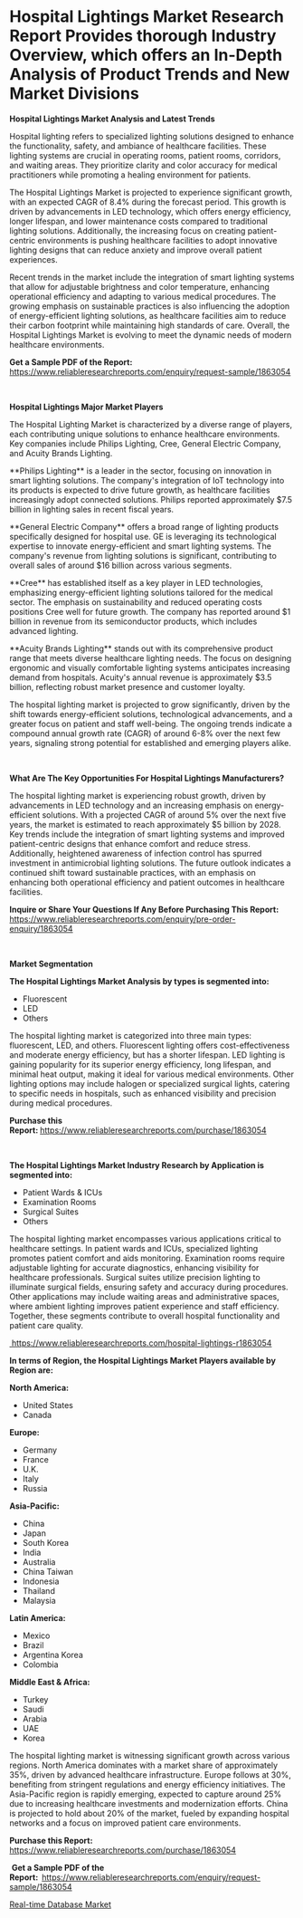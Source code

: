 <p><h1>Hospital Lightings Market Research Report Provides thorough Industry Overview, which offers an In-Depth Analysis of Product Trends and New Market Divisions</h1></p><p><strong>Hospital Lightings Market Analysis and Latest Trends</strong></p>
<p><p>Hospital lighting refers to specialized lighting solutions designed to enhance the functionality, safety, and ambiance of healthcare facilities. These lighting systems are crucial in operating rooms, patient rooms, corridors, and waiting areas. They prioritize clarity and color accuracy for medical practitioners while promoting a healing environment for patients.</p><p>The Hospital Lightings Market is projected to experience significant growth, with an expected CAGR of 8.4% during the forecast period. This growth is driven by advancements in LED technology, which offers energy efficiency, longer lifespan, and lower maintenance costs compared to traditional lighting solutions. Additionally, the increasing focus on creating patient-centric environments is pushing healthcare facilities to adopt innovative lighting designs that can reduce anxiety and improve overall patient experiences.</p><p>Recent trends in the market include the integration of smart lighting systems that allow for adjustable brightness and color temperature, enhancing operational efficiency and adapting to various medical procedures. The growing emphasis on sustainable practices is also influencing the adoption of energy-efficient lighting solutions, as healthcare facilities aim to reduce their carbon footprint while maintaining high standards of care. Overall, the Hospital Lightings Market is evolving to meet the dynamic needs of modern healthcare environments.</p></p>
<p><strong>Get a Sample PDF of the Report:&nbsp;</strong> <a href="https://www.reliableresearchreports.com/enquiry/request-sample/1863054?utm_campaign=2606&utm_medium=2&utm_source=Github&utm_content=ia&utm_term=11032025&utm_id=hospital-lightings">https://www.reliableresearchreports.com/enquiry/request-sample/1863054</a></p>
<p>&nbsp;</p>
<p><strong>Hospital Lightings Major Market Players</strong></p>
<p><p>The Hospital Lighting Market is characterized by a diverse range of players, each contributing unique solutions to enhance healthcare environments. Key companies include Philips Lighting, Cree, General Electric Company, and Acuity Brands Lighting.</p><p>**Philips Lighting** is a leader in the sector, focusing on innovation in smart lighting solutions. The company's integration of IoT technology into its products is expected to drive future growth, as healthcare facilities increasingly adopt connected solutions. Philips reported approximately $7.5 billion in lighting sales in recent fiscal years.</p><p>**General Electric Company** offers a broad range of lighting products specifically designed for hospital use. GE is leveraging its technological expertise to innovate energy-efficient and smart lighting systems. The company's revenue from lighting solutions is significant, contributing to overall sales of around $16 billion across various segments.</p><p>**Cree** has established itself as a key player in LED technologies, emphasizing energy-efficient lighting solutions tailored for the medical sector. The emphasis on sustainability and reduced operating costs positions Cree well for future growth. The company has reported around $1 billion in revenue from its semiconductor products, which includes advanced lighting.</p><p>**Acuity Brands Lighting** stands out with its comprehensive product range that meets diverse healthcare lighting needs. The focus on designing ergonomic and visually comfortable lighting systems anticipates increasing demand from hospitals. Acuity's annual revenue is approximately $3.5 billion, reflecting robust market presence and customer loyalty.</p><p>The hospital lighting market is projected to grow significantly, driven by the shift towards energy-efficient solutions, technological advancements, and a greater focus on patient and staff well-being. The ongoing trends indicate a compound annual growth rate (CAGR) of around 6-8% over the next few years, signaling strong potential for established and emerging players alike.</p></p>
<p>&nbsp;</p>
<p><strong>What Are The Key Opportunities For Hospital Lightings Manufacturers?</strong></p>
<p><p>The hospital lighting market is experiencing robust growth, driven by advancements in LED technology and an increasing emphasis on energy-efficient solutions. With a projected CAGR of around 5% over the next five years, the market is estimated to reach approximately $5 billion by 2028. Key trends include the integration of smart lighting systems and improved patient-centric designs that enhance comfort and reduce stress. Additionally, heightened awareness of infection control has spurred investment in antimicrobial lighting solutions. The future outlook indicates a continued shift toward sustainable practices, with an emphasis on enhancing both operational efficiency and patient outcomes in healthcare facilities.</p></p>
<p><strong>Inquire or Share Your Questions If Any Before Purchasing This Report:</strong> <a href="https://www.reliableresearchreports.com/enquiry/pre-order-enquiry/1863054?utm_campaign=2606&utm_medium=2&utm_source=Github&utm_content=ia&utm_term=11032025&utm_id=hospital-lightings">https://www.reliableresearchreports.com/enquiry/pre-order-enquiry/1863054</a></p>
<p>&nbsp;</p>
<p><strong>Market Segmentation</strong></p>
<p><strong>The Hospital Lightings Market Analysis by types is segmented into:</strong></p>
<p><ul><li>Fluorescent</li><li>LED</li><li>Others</li></ul></p>
<p><p>The hospital lighting market is categorized into three main types: fluorescent, LED, and others. Fluorescent lighting offers cost-effectiveness and moderate energy efficiency, but has a shorter lifespan. LED lighting is gaining popularity for its superior energy efficiency, long lifespan, and minimal heat output, making it ideal for various medical environments. Other lighting options may include halogen or specialized surgical lights, catering to specific needs in hospitals, such as enhanced visibility and precision during medical procedures.</p></p>
<p><strong>Purchase this Report:&nbsp;</strong><a href="https://www.reliableresearchreports.com/purchase/1863054?utm_campaign=2606&utm_medium=2&utm_source=Github&utm_content=ia&utm_term=11032025&utm_id=hospital-lightings">https://www.reliableresearchreports.com/purchase/1863054</a></p>
<p>&nbsp;</p>
<p><strong>The Hospital Lightings Market Industry Research by Application is segmented into:</strong></p>
<p><ul><li>Patient Wards & ICUs</li><li>Examination Rooms</li><li>Surgical Suites</li><li>Others</li></ul></p>
<p><p>The hospital lighting market encompasses various applications critical to healthcare settings. In patient wards and ICUs, specialized lighting promotes patient comfort and aids monitoring. Examination rooms require adjustable lighting for accurate diagnostics, enhancing visibility for healthcare professionals. Surgical suites utilize precision lighting to illuminate surgical fields, ensuring safety and accuracy during procedures. Other applications may include waiting areas and administrative spaces, where ambient lighting improves patient experience and staff efficiency. Together, these segments contribute to overall hospital functionality and patient care quality.</p></p>
<p><a href="https://www.reliableresearchreports.com/hospital-lightings-r1863054?utm_campaign=2606&utm_medium=2&utm_source=Github&utm_content=ia&utm_term=11032025&utm_id=hospital-lightings">&nbsp;https://www.reliableresearchreports.com/hospital-lightings-r1863054</a></p>
<p><strong>In terms of Region, the Hospital Lightings Market Players available by Region are:</strong></p>
<p>
    <p> <strong> North America: </strong>
        <ul>
            <li>United States</li>
            <li>Canada</li>
        </ul>
        </p> 
    <p> <strong> Europe: </strong>
        <ul>
            <li>Germany</li>
            <li>France</li>
            <li>U.K.</li>
            <li>Italy</li>
            <li>Russia</li>
        </ul>
        </p> 
    <p> <strong> Asia-Pacific: </strong>
        <ul>
            <li>China</li>
            <li>Japan</li>
            <li>South Korea</li>
            <li>India</li>
            <li>Australia</li>
            <li>China Taiwan</li>
            <li>Indonesia</li>
            <li>Thailand</li>
            <li>Malaysia</li>
        </ul>
        </p> 
    <p> <strong> Latin America: </strong>
        <ul>
            <li>Mexico</li>
            <li>Brazil</li>
            <li>Argentina Korea</li>
            <li>Colombia</li>
        </ul>
        </p> 
    <p> <strong> Middle East & Africa: </strong>
        <ul>
            <li>Turkey</li>
            <li>Saudi</li>
            <li>Arabia</li>
            <li>UAE</li>
            <li>Korea</li>
        </ul>
    </p>
    </p>
<p><p>The hospital lighting market is witnessing significant growth across various regions. North America dominates with a market share of approximately 35%, driven by advanced healthcare infrastructure. Europe follows at 30%, benefiting from stringent regulations and energy efficiency initiatives. The Asia-Pacific region is rapidly emerging, expected to capture around 25% due to increasing healthcare investments and modernization efforts. China is projected to hold about 20% of the market, fueled by expanding hospital networks and a focus on improved patient care environments.</p></p>
<p><strong>Purchase this Report: </strong><a href="https://www.reliableresearchreports.com/purchase/1863054?utm_campaign=2606&utm_medium=2&utm_source=Github&utm_content=ia&utm_term=11032025&utm_id=hospital-lightings">https://www.reliableresearchreports.com/purchase/1863054</a></p>
<p>&nbsp;<strong>Get a Sample PDF of the Report:&nbsp;&nbsp;</strong><a href="https://www.reliableresearchreports.com/enquiry/request-sample/1863054?utm_campaign=2606&utm_medium=2&utm_source=Github&utm_content=ia&utm_term=11032025&utm_id=hospital-lightings">https://www.reliableresearchreports.com/enquiry/request-sample/1863054</a></p>
<p><strong></strong></p>
<p><p><a href="https://github.com/nwokechock6s/Market-Research-Report-List-1/blob/main/real-time-database-market.md?utm_campaign=2606&utm_medium=2&utm_source=Github&utm_content=ia&utm_term=11032025&utm_id=hospital-lightings">Real-time Database Market</a></p></p>